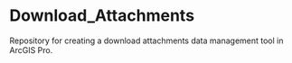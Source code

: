 # Download_Attachments
Repository for creating a download attachments data management tool in ArcGIS Pro.
